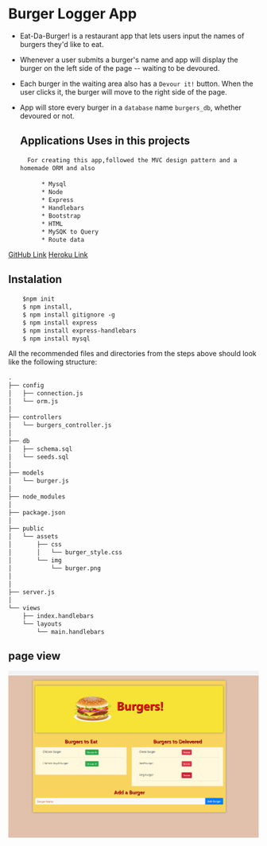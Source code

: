 # Burger Logger App

* Eat-Da-Burger! is a restaurant app that lets users input the names of burgers they'd like to eat.

* Whenever a user submits a burger's name and app will display the burger on the left side of the page -- waiting to be devoured.

* Each burger in the waiting area also has a `Devour it!` button. When the user clicks it, the burger will move to the right side of the page.

* App will store every burger in a `database` name `burgers_db`, whether devoured or not.

    ##  Applications Uses in this projects
        
        For creating this app,followed the MVC design pattern and a homemade ORM and also 

            * Mysql
            * Node
            * Express
            * Handlebars
            * Bootstrap
            * HTML
            * MySQK to Query
            * Route data     

[GitHub Link](https://rumardas.github.io/burger/.)
[Heroku Link](https://enigmatic-shore-90584.herokuapp.com/ )

## Instalation 

        $npm init
        $ npm install, 
        $ npm install gitignore -g
        $ npm install express
        $ npm install express-handlebars
        $ npm install mysql

All the recommended files and directories from the steps above should look like the following structure:

```
.
├── config
│   ├── connection.js
│   └── orm.js
│ 
├── controllers
│   └── burgers_controller.js
│
├── db
│   ├── schema.sql
│   └── seeds.sql
│
├── models
│   └── burger.js
│ 
├── node_modules
│ 
├── package.json
│
├── public
│   └── assets
│       ├── css
│       │   └── burger_style.css
│       └── img
│           └── burger.png
│   
│
├── server.js
│
└── views
    ├── index.handlebars
    └── layouts
        └── main.handlebars
```
## page view

![Page view](public/assets/img/view.png)